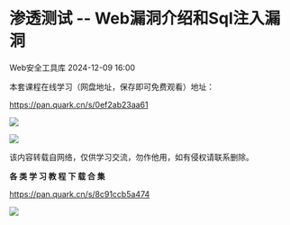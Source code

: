 #  渗透测试 -- Web漏洞介绍和Sql注入漏洞   
 Web安全工具库   2024-12-09 16:00  
  
本套课程在线学习（网盘地址，保存即可免费观看）地址：  
  
https://pan.quark.cn/s/0ef2ab23aa61  
  
![](https://mmbiz.qpic.cn/sz_mmbiz_png/8H1dCzib3UibtLSarUAfUlwmxjveAciaScbHWib6U0TvdsrwYfMySBNElwC1G9Sic1g8jxPx1HicErbWmzicf1NnBUtKw/640?wx_fmt=png&from=appmsg "")  
  
![](https://mmbiz.qpic.cn/sz_mmbiz_png/8H1dCzib3UibtLSarUAfUlwmxjveAciaScbDBzrn3zQA1xXrmStrGSEuYDWniaPEeicAIePxjiaHVNfZZo8m7UhiboS0A/640?wx_fmt=png&from=appmsg "")  
  
该内容转载自网络，仅供学习交流，勿作他用，如有侵权请联系删除。  
  
  
**各 类 学 习 教 程 下 载 合 集**  
  
  
  
  
  
  
  
  
  
https://pan.quark.cn/s/8c91ccb5a474  
  
  
![](https://mmbiz.qpic.cn/sz_mmbiz_png/8H1dCzib3UibuuhdO7GMx4wqK5PQMWgr8pNaudBlYJUYXP6R6LcL0d3UYmPLoiajIXwaibhvlchGibgiaBGwMSwuq58g/640?wx_fmt=other&from=appmsg&tp=webp&wxfrom=5&wx_lazy=1&wx_co=1 "")  
  
  
  
  
  
